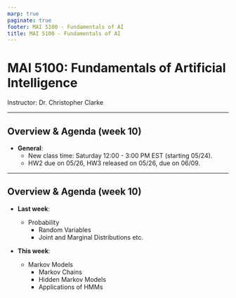 ```yaml
---
marp: true
paginate: true
footer: MAI 5100 - Fundamentals of AI
title: MAI 5100 - Fundamentals of AI
---
```


# MAI 5100: Fundamentals of Artificial Intelligence

Instructor: Dr. Christopher Clarke

---

## Overview & Agenda (week 10)

- **General**:
    - New class time: Saturday 12:00 - 3:00 PM EST (starting 05/24).
    - HW2 due on 05/26, HW3 released on 05/26, due on 06/09.

---

## Overview & Agenda (week 10)

- **Last week**:
        
    - Probability
        - Random Variables
        - Joint and Marginal Distributions etc.
    
- **This week**:
    - Markov Models
        - Markov Chains
        - Hidden Markov Models
        - Applications of HMMs